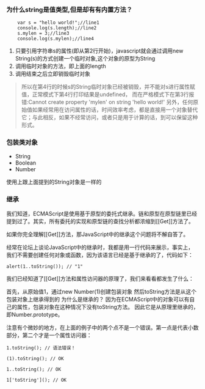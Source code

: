 ### 为什么string是值类型,但是却有有内置方法？
````
    var s = "hello world!";//line1
    console.log(s.length);//line2
    s.mylen = 3;//line3
    console.log(s.mylen);//line4
````
1. 只要引用字符串s的属性(即从第2行开始)，javascript就会通过调用new String(s)的方式创建一个临时对象,这个对象的原型为String
2. 调用临时对象的方法，即上面的length
3. 调用结束之后立即销毁临时对象
> 所以在第4行的时候s的String临时对象已经被销毁，并不能对s进行属性赋值，正常模式下第4行打印结果是undefined，
而在严格模式下在第3行报错:Cannot create property 'mylen' on string 'hello world!'
另外，任何原始值如果经常用在访问属性的话，时间效率考虑，都是直接用一个对象替代它；与此相反，如果不经常访问，或者只是用于计算的话，到可以保留这种形式。

### 包装类对象
- String
- Boolean
- Number

使用上跟上面提到的String对象是一样的


### 继承

我们知道，ECMAScript是使用基于原型的委托式继承。链和原型在原型链里已经提到过了。其实，所有委托的实现和原型链的查找分析都浓缩到[[Get]]方法了。

如果你完全理解[[Get]]方法，那JavaScript中的继承这个问题将不解自答了。

经常在论坛上谈论JavaScript中的继承时，我都是用一行代码来展示，事实上，我们不需要创建任何对象或函数，因为该语言已经是基于继承的了，代码如下：

````
alert(1..toString()); // "1"
````
我们已经知道了[[Get]]方法和属性访问器的原理了，我们来看看都发生了什么：

首先，从原始值1，通过new Number(1)创建包装对象
然后toString方法是从这个包装对象上继承得到的
为什么是继承的？ 因为在ECMAScript中的对象可以有自己的属性，包装对象在这种情况下没有toString方法。 因此它是从原理里继承的，即Number.prototype。

注意有个微妙的地方，在上面的例子中的两个点不是一个错误。第一点是代表小数部分，第二个才是一个属性访问器：

````
1.toString(); // 语法错误！
 
(1).toString(); // OK
 
1..toString(); // OK
 
1['toString'](); // OK
````